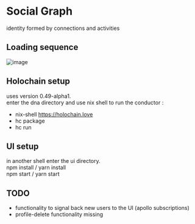 # Social Graph

identity formed by connections and activities

## Loading sequence

![image](https://drive.google.com/file/d/1Ox3-bqufaVwIdLdylGZH3aqhEMejW1qY/view?usp=sharing)

## Holochain setup

uses version 0.49-alpha1.  
enter the dna directory and use nix shell to run the conductor :

- nix-shell https://holochain.love
- hc package
- hc run


## UI setup

in another shell enter the ui directory.  
npm install / yarn install  
npm start / yarn start  

## TODO
 - functionality to signal back new users to the UI (apollo subscriptions)
 - profile-delete functionality missing


